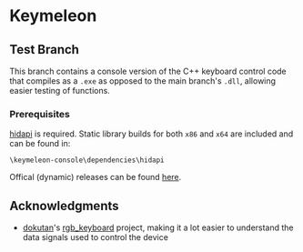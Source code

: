 # Keymeleon
## Test Branch
This branch contains a console version of the C++ keyboard control code that compiles as a `.exe` as opposed to the main branch's `.dll`, allowing easier testing of functions.

### Prerequisites
[hidapi](https://github.com/libusb/hidapi) is required. Static library builds for both `x86` and `x64` are included and can be found in:
```
\keymeleon-console\dependencies\hidapi
```
Offical (dynamic) releases can be found [here](https://github.com/libusb/hidapi/releases).

## Acknowledgments

- [dokutan](https://github.com/dokutan)'s [rgb_keyboard](https://github.com/dokutan/rgb_keyboard) project, making it a lot easier to understand the data signals used to control the device